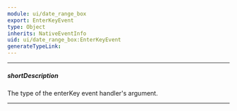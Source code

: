 ```yaml
---
module: ui/date_range_box
export: EnterKeyEvent
type: Object
inherits: NativeEventInfo
uid: ui/date_range_box:EnterKeyEvent
generateTypeLink: 
---
```

---
##### shortDescription
The type of the enterKey event handler's argument.

---
<!-- Description goes here -->
